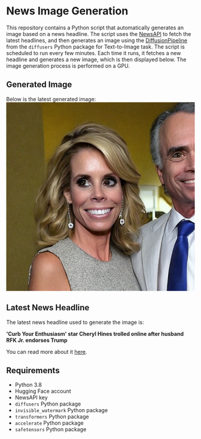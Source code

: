 # News Image Generation
This repository contains a Python script that automatically generates an image based on a news headline. The script uses the [NewsAPI](https://newsapi.org/) to fetch the latest headlines, and then generates an image using the [DiffusionPipeline](https://github.com/huggingface/diffusers) from the `diffusers` Python package for Text-to-Image task.
The script is scheduled to run every few minutes. Each time it runs, it fetches a new headline and generates a new image, which is then displayed below. The image generation process is performed on a GPU.

## Generated Image
Below is the latest generated image:
![Generated Image](image.png)

## Latest News Headline
The latest news headline used to generate the image is:

**'Curb Your Enthusiasm' star Cheryl Hines trolled online after husband RFK Jr. endorses Trump**

You can read more about it [here](https://news.google.com/rss/articles/CBMiqgFBVV95cUxPeVEwRzVyeEpaRkxhUjlPZFlPUzUyQWl6bTc1WExCSW1wc001M3UyRlBGV0pLcHV3NUpscGI0dXlXTGYxTFhzM1dsTkg2VzJ1RDJMMEo1aHFzQ2FiQjdKdWxrMzI0V3V1YXZTRGZhLWMyeFhCOVBpQWRvdjQ2X3h3MVU0MGItRllaUG1JQWxFZHdaMGVQX1M2Tk1NaWtKMEg1QXdRbko2Umltdw?oc=5).

## Requirements
- Python 3.8
- Hugging Face account
- NewsAPI key
- `diffusers` Python package
- `invisible_watermark` Python package
- `transformers` Python package
- `accelerate` Python package
- `safetensors` Python package
